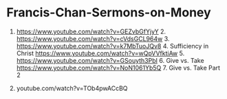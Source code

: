 # Francis-Chan-Sermons-on-Money
1. https://www.youtube.com/watch?v=GEZvbGfYjyY 2. https://www.youtube.com/watch?v=cVdsGCL964w 3. https://www.youtube.com/watch?v=k7MbTuoJQv8 4. Sufficiency in Christ https://www.youtube.com/watch?v=wQpVVfktiAw  5. https://www.youtube.com/watch?v=GSouyth3PbI 6. Give vs. Take https://www.youtube.com/watch?v=NoN1061Yb5Q 7.  Give vs. Take Part 2

8. youtube.com/watch?v=TOb4pwACcBQ
